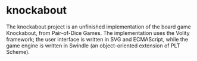 # knockabout

The knockabout project is an unfinished implementation of the board game Knockabout, from Pair-of-Dice Games. The implementation uses the Volity framework; the user interface is written in SVG and ECMAScript, while the game engine is written in Swindle (an object-oriented extension of PLT Scheme).
